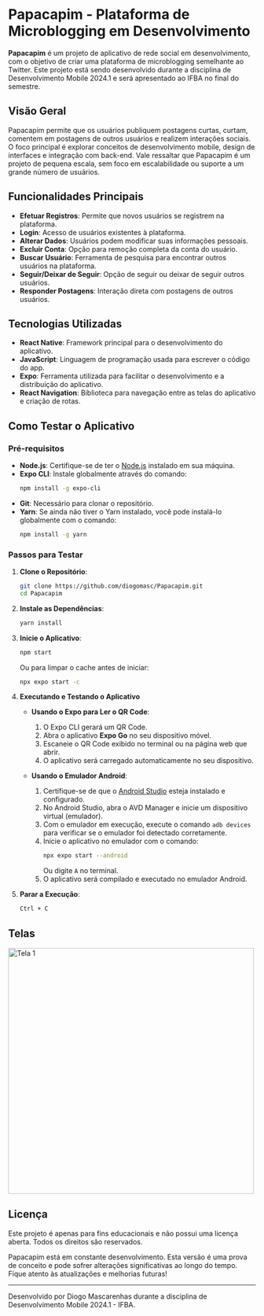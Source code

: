 ﻿# Papacapim - Plataforma de Microblogging em Desenvolvimento

**Papacapim** é um projeto de aplicativo de rede social em desenvolvimento, com o objetivo de criar uma plataforma de microblogging semelhante ao Twitter. Este projeto está sendo desenvolvido durante a disciplina de Desenvolvimento Mobile 2024.1 e será apresentado ao IFBA no final do semestre.

## Visão Geral

Papacapim permite que os usuários publiquem postagens curtas, curtam, comentem em postagens de outros usuários e realizem interações sociais. O foco principal é explorar conceitos de desenvolvimento mobile, design de interfaces e integração com back-end. Vale ressaltar que Papacapim é um projeto de pequena escala, sem foco em escalabilidade ou suporte a um grande número de usuários.

## Funcionalidades Principais

- **Efetuar Registros**: Permite que novos usuários se registrem na plataforma.
- **Login**: Acesso de usuários existentes à plataforma.
- **Alterar Dados**: Usuários podem modificar suas informações pessoais.
- **Excluir Conta**: Opção para remoção completa da conta do usuário.
- **Buscar Usuário**: Ferramenta de pesquisa para encontrar outros usuários na plataforma.
- **Seguir/Deixar de Seguir**: Opção de seguir ou deixar de seguir outros usuários.
- **Responder Postagens**: Interação direta com postagens de outros usuários.

## Tecnologias Utilizadas

- **React Native**: Framework principal para o desenvolvimento do aplicativo.
- **JavaScript**: Linguagem de programação usada para escrever o código do app.
- **Expo**: Ferramenta utilizada para facilitar o desenvolvimento e a distribuição do aplicativo.
- **React Navigation**: Biblioteca para navegação entre as telas do aplicativo e criação de rotas.

## Como Testar o Aplicativo

### Pré-requisitos

- **Node.js**: Certifique-se de ter o [Node.js](https://nodejs.org/) instalado em sua máquina.
- **Expo CLI**: Instale globalmente através do comando:
  ```bash
  npm install -g expo-cli
  ```
- **Git**: Necessário para clonar o repositório.
- **Yarn**: Se ainda não tiver o Yarn instalado, você pode instalá-lo globalmente com o comando:
  ```bash
  npm install -g yarn
  ```

### Passos para Testar

1. **Clone o Repositório**:

   ```bash
   git clone https://github.com/diogomasc/Papacapim.git
   cd Papacapim
   ```

2. **Instale as Dependências**:

   ```bash
   yarn install
   ```

3. **Inicie o Aplicativo**:

   ```bash
   npm start
   ```

   Ou para limpar o cache antes de iniciar:

   ```bash
   npx expo start -c
   ```

4. **Executando e Testando o Aplicativo**

   - **Usando o Expo para Ler o QR Code**:

     1. O Expo CLI gerará um QR Code.
     2. Abra o aplicativo **Expo Go** no seu dispositivo móvel.
     3. Escaneie o QR Code exibido no terminal ou na página web que abrir.
     4. O aplicativo será carregado automaticamente no seu dispositivo.

   - **Usando o Emulador Android**:
     1. Certifique-se de que o [Android Studio](https://developer.android.com/studio?hl=pt-br) esteja instalado e configurado.
     2. No Android Studio, abra o AVD Manager e inicie um dispositivo virtual (emulador).
     3. Com o emulador em execução, execute o comando `adb devices` para verificar se o emulador foi detectado corretamente.
     4. Inicie o aplicativo no emulador com o comando:
        ```bash
        npx expo start --android
        ```
        Ou digite `A` no terminal.
     5. O aplicativo será compilado e executado no emulador Android.

5. **Parar a Execução**:
   ```bash
   Ctrl + C
   ```

## Telas

<div style="display: flex; overflow-x: auto;">
   <img src="https://github.com/user-attachments/assets/7f701fb4-b6fb-40c2-98e3-ccfb0c6f8dda" alt="Tela 1" style="height: 500px; margin-right: 10px;">
   <img src="https://github.com/user-attachments/assets/81caec5e-bbf0-4187-849c-70226bc1789a" alt="Tela 2" style="height: 500px; margin-right: 10px;">
   <img src="https://github.com/user-attachments/assets/7e2d5606-c6fb-4426-9f92-edac7e241c9b" alt="Tela 3" style="height: 500px; margin-right: 10px;">
   <img src="https://github.com/user-attachments/assets/6829c303-82ae-41f1-847c-89181d9db1d8" alt="Tela 4" style="height: 500px; margin-right: 10px;">
   <img src="https://github.com/user-attachments/assets/a5890b37-fc01-43dc-b641-e14d3bc01866" alt="Tela 5" style="height: 500px; margin-right: 10px;">
   <img src="https://github.com/user-attachments/assets/09a466f2-a023-4bd9-bfea-a1e4ebf7b93d" alt="Tela 6" style="height: 500px; margin-right: 10px;">
   <img src="https://github.com/user-attachments/assets/4f828c0e-424d-4592-b53f-1120bfa38799" alt="Tela 7" style="height: 500px; margin-right: 10px;">
   <img src="https://github.com/user-attachments/assets/22475936-e4cb-4787-9766-c1e1dd4d6326" alt="Tela 8" style="height: 500px; margin-right: 10px;">
   <img src="https://github.com/user-attachments/assets/769a4204-422a-4d03-bd66-7bfd5706cbd8" alt="Tela 9" style="height: 500px; margin-right: 10px;">
   <img src="https://github.com/user-attachments/assets/b763839f-cf54-4090-86ec-30a467af4e7c" alt="Tela 10" style="height: 500px; margin-right: 10px;">
   <img src="https://github.com/user-attachments/assets/3d2e747d-0e66-46fb-bbb4-1edb6d3a382e" alt="Tela 11" style="height: 500px; margin-right: 10px;">
   <img src="https://github.com/user-attachments/assets/794b367c-c54f-43dd-ba1d-204fca897403" alt="Tela 12" style="height: 500px; margin-right: 10px;">
   <img src="https://github.com/user-attachments/assets/af73523c-498c-41f3-b290-1759b390dc15" alt="Tela 13" style="height: 500px; margin-right: 10px;">
   <img src="https://github.com/user-attachments/assets/1cfe3e14-ddfe-4022-ab15-91932df2783d" alt="Tela 14" style="height: 500px; margin-right: 10px;">
   <img src="https://github.com/user-attachments/assets/7a135ab6-45f7-4cc4-bd31-e29f690058d9" alt="Tela 15" style="height: 500px; margin-right: 10px;">
   <img src="https://github.com/user-attachments/assets/0858c914-a810-40e5-8928-2449f595e2ad" alt="Tela 16" style="height: 500px; margin-right: 10px;">
   <img src="https://github.com/user-attachments/assets/1d013823-9da1-45e3-8525-74cf97ca1e97" alt="Tela 17" style="height: 500px; margin-right: 10px;">
</div>

## Licença

Este projeto é apenas para fins educacionais e não possui uma licença aberta. Todos os direitos são reservados.

Papacapim está em constante desenvolvimento. Esta versão é uma prova de conceito e pode sofrer alterações significativas ao longo do tempo. Fique atento às atualizações e melhorias futuras!

---

Desenvolvido por Diogo Mascarenhas durante a disciplina de Desenvolvimento Mobile 2024.1 - IFBA.
